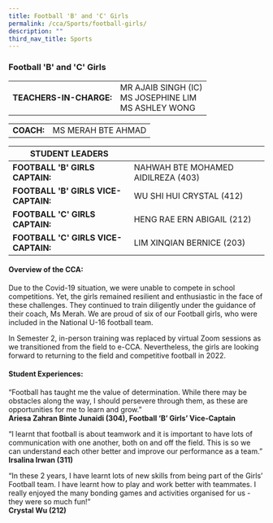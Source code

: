 ```yaml
---
title: Football 'B' and 'C' Girls
permalink: /cca/Sports/football-girls/
description: ""
third_nav_title: Sports
---
```

### Football 'B' and 'C' Girls

|  	|  	|
|---	|---	|
| **TEACHERS-IN-CHARGE:** 	| MR AJAIB SINGH (IC)<br>MS JOSEPHINE LIM<br>MS ASHLEY WONG 	|

|  	|  	|
|---	|---	|
| **COACH:** 	| MS MERAH BTE AHMAD 	|

| STUDENT LEADERS 	|  	|
|---	|---	|
| **FOOTBALL 'B' GIRLS CAPTAIN:** 	| NAHWAH BTE MOHAMED AIDILREZA (403)	|
| **FOOTBALL 'B' GIRLS VICE-CAPTAIN:** 	| WU SHI HUI CRYSTAL (412)	|
| **FOOTBALL 'C' GIRLS CAPTAIN:** 	| HENG RAE ERN ABIGAIL (212)	|
| **FOOTBALL 'C' GIRLS VICE-CAPTAIN:** 	| LIM XINQIAN BERNICE (203)|

#### Overview of the CCA: 

Due to the Covid-19 situation, we were unable to compete in school competitions. Yet, the girls remained resilient and enthusiastic in the face of these challenges. They continued to train diligently under the guidance of their coach, Ms Merah. We are proud of six of our Football girls, who were included in the National U-16 football team.

In Semester 2, in-person training was replaced by virtual Zoom sessions as we transitioned from the field to e-CCA. Nevertheless, the girls are looking forward to returning to the field and competitive football in 2022. 

  

#### Student Experiences:

“Football has taught me the value of determination. While there may be obstacles along the way, I should persevere through them, as these are opportunities for me to learn and grow.” 
<br> **Ariesa Zahran Binte Junaidi (304), Football ‘B’ Girls’ Vice-Captain**

  

“I learnt that football is about teamwork and it is important to have lots of communication with one another, both on and off the field. This is so we can understand each other better and improve our performance as a team.” 
<br> **Irsalina Irwan (311)**

  

“In these 2 years, I have learnt lots of new skills from being part of the Girls’ Football team. I have learnt how to play and work better with teammates. I really enjoyed the many bonding games and activities organised for us - they were so much fun!”
<br>**Crystal Wu (212)**